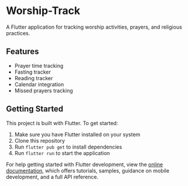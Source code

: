 # Worship-Track

A Flutter application for tracking worship activities, prayers, and religious practices.

## Features

- Prayer time tracking
- Fasting tracker
- Reading tracker
- Calendar integration
- Missed prayers tracking

## Getting Started

This project is built with Flutter. To get started:

1. Make sure you have Flutter installed on your system
2. Clone this repository
3. Run `flutter pub get` to install dependencies
4. Run `flutter run` to start the application

For help getting started with Flutter development, view the
[online documentation](https://docs.flutter.dev/), which offers tutorials,
samples, guidance on mobile development, and a full API reference.
